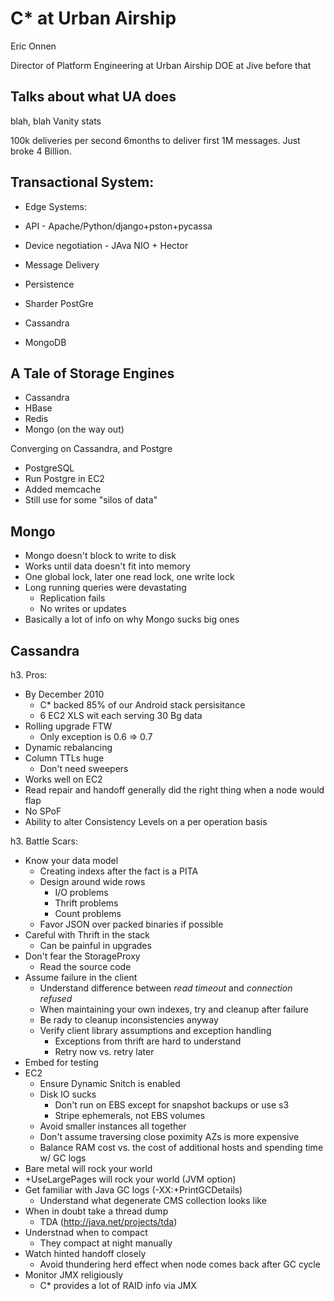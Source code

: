 C* at Urban Airship
==

Eric Onnen

Director of Platform Engineering at Urban Airship
DOE at Jive before that

Talks about what UA does
--
blah, blah
Vanity stats

100k deliveries per second
6months to deliver first 1M messages. Just broke 4 Billion.

Transactional System:
--

* Edge Systems:
 * API - Apache/Python/django+pston+pycassa
 * Device negotiation - JAva NIO + Hector
 * Message Delivery

* Persistence
 * Sharder PostGre
 * Cassandra
 * MongoDB

A Tale of Storage Engines
--

* Cassandra
* HBase
* Redis
* Mongo (on the way out)

Converging on Cassandra, and Postgre

* PostgreSQL
 * Run Postgre in EC2
 * Added memcache
 * Still use for some "silos of data"


Mongo
--
* Mongo doesn't block to write to disk
* Works until data doesn't fit into memory
* One global lock, later one read lock, one write lock
* Long running queries were devastating
  * Replication fails
  * No writes or updates
* Basically a lot of info on why Mongo sucks big ones

Cassandra
--

h3. Pros:

* By December 2010
  * C* backed 85% of our Android stack persisitance
  * 6 EC2 XLS wit each serving 30 Bg data
* Rolling upgrade FTW
  * Only exception is 0.6 => 0.7
* Dynamic rebalancing
* Column TTLs huge
  * Don't need sweepers
* Works well on EC2
* Read repair and handoff generally did the right thing when a node would flap
* No SPoF
* Ability to alter Consistency Levels on a per operation basis

h3. Battle Scars:

* Know your data model
  * Creating indexs after the fact is a PITA
  * Design around wide rows
    * I/O problems
    * Thrift problems
    * Count problems
  * Favor JSON over packed binaries if possible
* Careful with Thrift in the stack
  * Can be painful in upgrades
* Don't fear the StorageProxy
  * Read the source code
* Assume failure in the client
  * Understand difference between _read timeout_ and _connection refused_
  * When maintaining your own indexes, try and cleanup after failure
  * Be rady to cleanup inconsistencies anyway
  * Verify client library assumptions and exception handling
    * Exceptions from thrift are hard to understand
    * Retry now vs. retry later
* Embed for testing
* EC2
  * Ensure Dynamic Snitch is enabled
  * Disk IO sucks
    * Don't run on EBS except for snapshot backups or use s3
    * Stripe ephemerals, not EBS volumes
  * Avoid smaller instances all together
  * Don't assume traversing close poximity AZs is more expensive
  * Balance RAM cost vs. the cost of additional hosts and spending time w/ GC logs
* Bare metal will rock your world
* +UseLargePages will rock your world (JVM option)
* Get familiar with Java GC logs (-XX:+PrintGCDetails)
  * Understand what degenerate CMS collection looks like
* When in doubt take a thread dump
  * TDA (http://java.net/projects/tda)
* Understnad when to compact
  * They compact at night manually
* Watch hinted handoff closely
  * Avoid thundering herd effect when node comes back after GC cycle
* Monitor JMX religiously
  * C* provides a lot of RAID info via JMX

